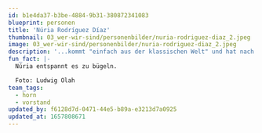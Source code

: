 ```yaml
---
id: b1e4da37-b3be-4884-9b31-380872341083
blueprint: personen
title: 'Núria Rodríguez Díaz'
thumbnail: 03_wer-wir-sind/personenbilder/nuria-rodriguez-diaz_2.jpeg
image: 03_wer-wir-sind/personenbilder/nuria-rodriguez-diaz_2.jpeg
description: '...kommt "einfach aus der klassischen Welt" und hat nach dem Studium in Berlin zwei Jahre an der Oper in Nürnberg gespielt.'
fun_fact: |-
  Núria entspannt es zu bügeln.

  Foto: Ludwig Olah
team_tags:
  - horn
  - vorstand
updated_by: f6128d7d-0471-44e5-b89a-e3213d7a0925
updated_at: 1657808671
---
```

